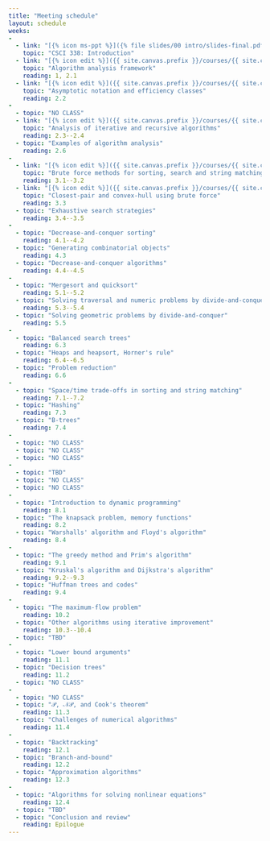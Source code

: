 ```yaml
---
title: "Meeting schedule"
layout: schedule
weeks:
-
  - link: "[{% icon ms-ppt %}]({% file slides/00 intro/slides-final.pdf %})"
    topic: "CSCI 338: Introduction"
  - link: "[{% icon edit %}]({{ site.canvas.prefix }}/courses/{{ site.canvas.course }}/assignments/{% assignment Assignment 1 %})"
    topic: "Algorithm analysis framework"
    reading: 1, 2.1
  - link: "[{% icon edit %}]({{ site.canvas.prefix }}/courses/{{ site.canvas.course }}/assignments/{% assignment Assignment 2 %})"
    topic: "Asymptotic notation and efficiency classes"
    reading: 2.2
-
  - topic: "NO CLASS"
  - link: "[{% icon edit %}]({{ site.canvas.prefix }}/courses/{{ site.canvas.course }}/assignments/{% assignment Assignment 3 %})"
    topic: "Analysis of iterative and recursive algorithms"
    reading: 2.3--2.4
  - topic: "Examples of algorithm analysis"
    reading: 2.6
-
  - link: "[{% icon edit %}]({{ site.canvas.prefix }}/courses/{{ site.canvas.course }}/assignments/{% assignment Assignment 4 %})"
    topic: "Brute force methods for sorting, search and string matching"
    reading: 3.1--3.2
  - link: "[{% icon edit %}]({{ site.canvas.prefix }}/courses/{{ site.canvas.course }}/assignments/{% assignment Assignment 5 %})"
    topic: "Closest-pair and convex-hull using brute force"
    reading: 3.3
  - topic: "Exhaustive search strategies"
    reading: 3.4--3.5
-
  - topic: "Decrease-and-conquer sorting"
    reading: 4.1--4.2
  - topic: "Generating combinatorial objects"
    reading: 4.3
  - topic: "Decrease-and-conquer algorithms"
    reading: 4.4--4.5
-
  - topic: "Mergesort and quicksort"
    reading: 5.1--5.2
  - topic: "Solving traversal and numeric problems by divide-and-conquer"
    reading: 5.3--5.4
  - topic: "Solving geometric problems by divide-and-conquer"
    reading: 5.5
-
  - topic: "Balanced search trees"
    reading: 6.3
  - topic: "Heaps and heapsort, Horner's rule"
    reading: 6.4--6.5
  - topic: "Problem reduction"
    reading: 6.6
-
  - topic: "Space/time trade-offs in sorting and string matching"
    reading: 7.1--7.2
  - topic: "Hashing"
    reading: 7.3
  - topic: "B-trees"
    reading: 7.4
-
  - topic: "NO CLASS"
  - topic: "NO CLASS"
  - topic: "NO CLASS"
-
  - topic: "TBD"
  - topic: "NO CLASS"
  - topic: "NO CLASS"
-
  - topic: "Introduction to dynamic programming"
    reading: 8.1
  - topic: "The knapsack problem, memory functions"
    reading: 8.2
  - topic: "Warshalls' algorithm and Floyd's algorithm"
    reading: 8.4
-
  - topic: "The greedy method and Prim's algorithm"
    reading: 9.1
  - topic: "Kruskal's algorithm and Dijkstra's algorithm"
    reading: 9.2--9.3
  - topic: "Huffman trees and codes"
    reading: 9.4
-
  - topic: "The maximum-flow problem"
    reading: 10.2
  - topic: "Other algorithms using iterative improvement"
    reading: 10.3--10.4
  - topic: "TBD"
-
  - topic: "Lower bound arguments"
    reading: 11.1
  - topic: "Decision trees"
    reading: 11.2
  - topic: "NO CLASS"
-
  - topic: "NO CLASS"
  - topic: "𝒫, 𝒩𝒫, and Cook's theorem"
    reading: 11.3
  - topic: "Challenges of numerical algorithms"
    reading: 11.4
-
  - topic: "Backtracking"
    reading: 12.1
  - topic: "Branch-and-bound"
    reading: 12.2
  - topic: "Approximation algorithms"
    reading: 12.3
-
  - topic: "Algorithms for solving nonlinear equations"
    reading: 12.4
  - topic: "TBD"
  - topic: "Conclusion and review"
    reading: Epilogue
---
```


